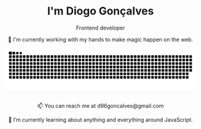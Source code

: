 <div align="center">
    <h1 align="center">I'm Diogo Gonçalves</h1>
    <p align="center">Frontend developer</p>
    <p align="center">💫 I'm currently working with my hands to make magic happen on the web.</p>
</div>

<div align="center">
  <img  src="https://github.com/1999AZZAR/1999AZZAR/blob/main/resources/img/grid-snake.svg"
       alt="snake" /></a>
</div>

<br>

<div align="center">
   <p>📫 You can reach me at d96goncalves@gmail.com</p>
   <p>🌱 I’m currently learning about anything and everything around JavaScript.</p>
</div>

<!---
dgoncalvesdev/dgoncalvesdev is a ✨ special ✨ repository because its `README.md` (this file) appears on your GitHub profile.
You can click the Preview link to take a look at your changes.
--->

